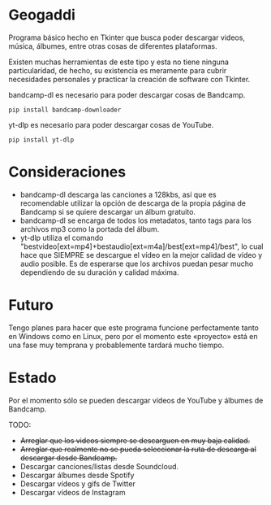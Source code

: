 # Geogaddi

Programa básico hecho en Tkinter que busca poder descargar videos, música, álbumes, entre otras cosas de diferentes plataformas.

Existen muchas herramientas de este tipo y esta no tiene ninguna particularidad, de hecho, su existencia es meramente para cubrir necesidades personales y practicar la creación de software con Tkinter.

bandcamp-dl es necesario para poder descargar cosas de Bandcamp. 

```pip install bandcamp-downloader```

yt-dlp es necesario para poder descargar cosas de YouTube.

```pip install yt-dlp```

# Consideraciones

- bandcamp-dl descarga las canciones a 128kbs, así que es recomendable utilizar la opción de descarga de la propia página de Bandcamp si se quiere descargar un álbum gratuito.
- bandcamp-dl se encarga de todos los metadatos, tanto tags para los archivos mp3 como la portada del álbum.
- yt-dlp utiliza el comando "bestvideo[ext=mp4]+bestaudio[ext=m4a]/best[ext=mp4]/best", lo cual hace que SIEMPRE se descargue el vídeo en la mejor calidad de vídeo y audio posible. Es de esperarse que los archivos puedan pesar mucho dependiendo de su duración y calidad máxima.

# Futuro

Tengo planes para hacer que este programa funcione perfectamente tanto en Windows como en Linux, pero por el momento este «proyecto» está en una fase muy temprana y probablemente tardará mucho tiempo.

# Estado

Por el momento sólo se pueden descargar vídeos de YouTube y álbumes de Bandcamp. 

TODO:

- ~~Arreglar que los videos siempre se descarguen en muy baja calidad.~~
- ~~Arreglar que realmente no se pueda seleccionar la ruta de descarga al descargar desde Bandcamp.~~
- Descargar canciones/listas desde Soundcloud.
- Descargar álbumes desde Spotify
- Descargar vídeos y gifs de Twitter
- Descargar vídeos de Instagram
 
